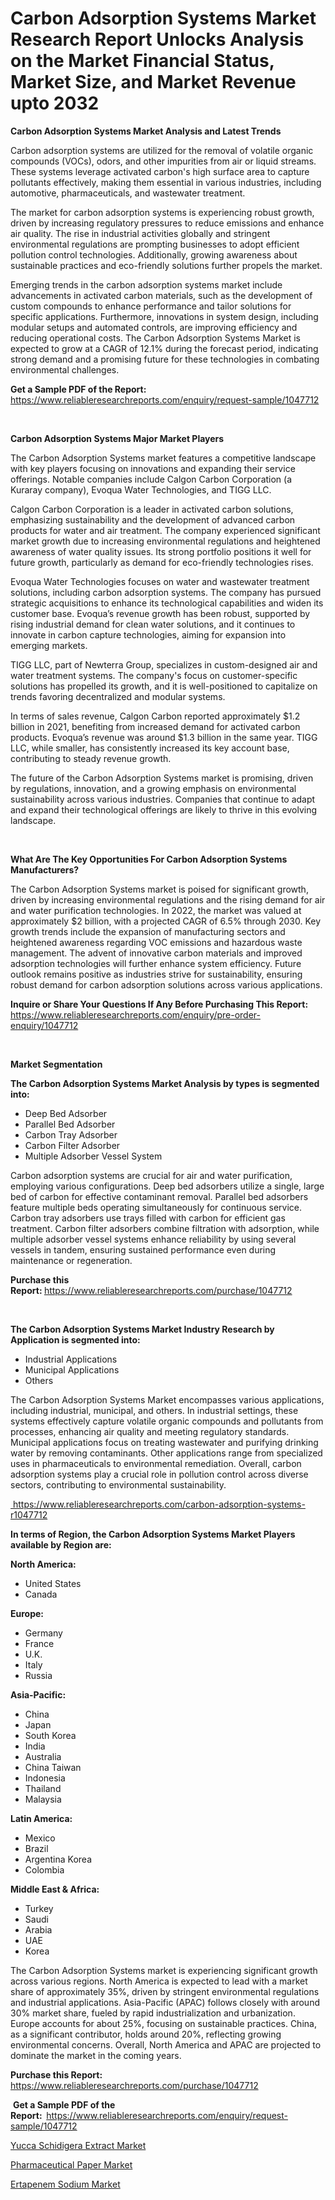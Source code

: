 <p><h1>Carbon Adsorption Systems Market Research Report Unlocks Analysis on the Market Financial Status, Market Size, and Market Revenue upto 2032</h1></p><p><strong>Carbon Adsorption Systems Market Analysis and Latest Trends</strong></p>
<p><p>Carbon adsorption systems are utilized for the removal of volatile organic compounds (VOCs), odors, and other impurities from air or liquid streams. These systems leverage activated carbon's high surface area to capture pollutants effectively, making them essential in various industries, including automotive, pharmaceuticals, and wastewater treatment. </p><p>The market for carbon adsorption systems is experiencing robust growth, driven by increasing regulatory pressures to reduce emissions and enhance air quality. The rise in industrial activities globally and stringent environmental regulations are prompting businesses to adopt efficient pollution control technologies. Additionally, growing awareness about sustainable practices and eco-friendly solutions further propels the market.</p><p>Emerging trends in the carbon adsorption systems market include advancements in activated carbon materials, such as the development of custom compounds to enhance performance and tailor solutions for specific applications. Furthermore, innovations in system design, including modular setups and automated controls, are improving efficiency and reducing operational costs. The Carbon Adsorption Systems Market is expected to grow at a CAGR of 12.1% during the forecast period, indicating strong demand and a promising future for these technologies in combating environmental challenges.</p></p>
<p><strong>Get a Sample PDF of the Report:&nbsp;</strong> <a href="https://www.reliableresearchreports.com/enquiry/request-sample/1047712?utm_campaign=36&utm_medium=2&utm_source=Github&utm_content=ia&utm_term=30012025&utm_id=carbon-adsorption-systems">https://www.reliableresearchreports.com/enquiry/request-sample/1047712</a></p>
<p>&nbsp;</p>
<p><strong>Carbon Adsorption Systems Major Market Players</strong></p>
<p><p>The Carbon Adsorption Systems market features a competitive landscape with key players focusing on innovations and expanding their service offerings. Notable companies include Calgon Carbon Corporation (a Kuraray company), Evoqua Water Technologies, and TIGG LLC.</p><p>Calgon Carbon Corporation is a leader in activated carbon solutions, emphasizing sustainability and the development of advanced carbon products for water and air treatment. The company experienced significant market growth due to increasing environmental regulations and heightened awareness of water quality issues. Its strong portfolio positions it well for future growth, particularly as demand for eco-friendly technologies rises.</p><p>Evoqua Water Technologies focuses on water and wastewater treatment solutions, including carbon adsorption systems. The company has pursued strategic acquisitions to enhance its technological capabilities and widen its customer base. Evoqua’s revenue growth has been robust, supported by rising industrial demand for clean water solutions, and it continues to innovate in carbon capture technologies, aiming for expansion into emerging markets.</p><p>TIGG LLC, part of Newterra Group, specializes in custom-designed air and water treatment systems. The company's focus on customer-specific solutions has propelled its growth, and it is well-positioned to capitalize on trends favoring decentralized and modular systems.</p><p>In terms of sales revenue, Calgon Carbon reported approximately $1.2 billion in 2021, benefiting from increased demand for activated carbon products. Evoqua’s revenue was around $1.3 billion in the same year. TIGG LLC, while smaller, has consistently increased its key account base, contributing to steady revenue growth.</p><p>The future of the Carbon Adsorption Systems market is promising, driven by regulations, innovation, and a growing emphasis on environmental sustainability across various industries. Companies that continue to adapt and expand their technological offerings are likely to thrive in this evolving landscape.</p></p>
<p>&nbsp;</p>
<p><strong>What Are The Key Opportunities For Carbon Adsorption Systems Manufacturers?</strong></p>
<p><p>The Carbon Adsorption Systems market is poised for significant growth, driven by increasing environmental regulations and the rising demand for air and water purification technologies. In 2022, the market was valued at approximately $2 billion, with a projected CAGR of 6.5% through 2030. Key growth trends include the expansion of manufacturing sectors and heightened awareness regarding VOC emissions and hazardous waste management. The advent of innovative carbon materials and improved adsorption technologies will further enhance system efficiency. Future outlook remains positive as industries strive for sustainability, ensuring robust demand for carbon adsorption solutions across various applications.</p></p>
<p><strong>Inquire or Share Your Questions If Any Before Purchasing This Report:</strong> <a href="https://www.reliableresearchreports.com/enquiry/pre-order-enquiry/1047712?utm_campaign=36&utm_medium=2&utm_source=Github&utm_content=ia&utm_term=30012025&utm_id=carbon-adsorption-systems">https://www.reliableresearchreports.com/enquiry/pre-order-enquiry/1047712</a></p>
<p>&nbsp;</p>
<p><strong>Market Segmentation</strong></p>
<p><strong>The Carbon Adsorption Systems Market Analysis by types is segmented into:</strong></p>
<p><ul><li>Deep Bed Adsorber</li><li>Parallel Bed Adsorber</li><li>Carbon Tray Adsorber</li><li>Carbon Filter Adsorber</li><li>Multiple Adsorber Vessel System</li></ul></p>
<p><p>Carbon adsorption systems are crucial for air and water purification, employing various configurations. Deep bed adsorbers utilize a single, large bed of carbon for effective contaminant removal. Parallel bed adsorbers feature multiple beds operating simultaneously for continuous service. Carbon tray adsorbers use trays filled with carbon for efficient gas treatment. Carbon filter adsorbers combine filtration with adsorption, while multiple adsorber vessel systems enhance reliability by using several vessels in tandem, ensuring sustained performance even during maintenance or regeneration.</p></p>
<p><strong>Purchase this Report:&nbsp;</strong><a href="https://www.reliableresearchreports.com/purchase/1047712?utm_campaign=36&utm_medium=2&utm_source=Github&utm_content=ia&utm_term=30012025&utm_id=carbon-adsorption-systems">https://www.reliableresearchreports.com/purchase/1047712</a></p>
<p>&nbsp;</p>
<p><strong>The Carbon Adsorption Systems Market Industry Research by Application is segmented into:</strong></p>
<p><ul><li>Industrial Applications</li><li>Municipal Applications</li><li>Others</li></ul></p>
<p><p>The Carbon Adsorption Systems Market encompasses various applications, including industrial, municipal, and others. In industrial settings, these systems effectively capture volatile organic compounds and pollutants from processes, enhancing air quality and meeting regulatory standards. Municipal applications focus on treating wastewater and purifying drinking water by removing contaminants. Other applications range from specialized uses in pharmaceuticals to environmental remediation. Overall, carbon adsorption systems play a crucial role in pollution control across diverse sectors, contributing to environmental sustainability.</p></p>
<p><a href="https://www.reliableresearchreports.com/carbon-adsorption-systems-r1047712?utm_campaign=36&utm_medium=2&utm_source=Github&utm_content=ia&utm_term=30012025&utm_id=carbon-adsorption-systems">&nbsp;https://www.reliableresearchreports.com/carbon-adsorption-systems-r1047712</a></p>
<p><strong>In terms of Region, the Carbon Adsorption Systems Market Players available by Region are:</strong></p>
<p>
    <p> <strong> North America: </strong>
        <ul>
            <li>United States</li>
            <li>Canada</li>
        </ul>
        </p> 
    <p> <strong> Europe: </strong>
        <ul>
            <li>Germany</li>
            <li>France</li>
            <li>U.K.</li>
            <li>Italy</li>
            <li>Russia</li>
        </ul>
        </p> 
    <p> <strong> Asia-Pacific: </strong>
        <ul>
            <li>China</li>
            <li>Japan</li>
            <li>South Korea</li>
            <li>India</li>
            <li>Australia</li>
            <li>China Taiwan</li>
            <li>Indonesia</li>
            <li>Thailand</li>
            <li>Malaysia</li>
        </ul>
        </p> 
    <p> <strong> Latin America: </strong>
        <ul>
            <li>Mexico</li>
            <li>Brazil</li>
            <li>Argentina Korea</li>
            <li>Colombia</li>
        </ul>
        </p> 
    <p> <strong> Middle East & Africa: </strong>
        <ul>
            <li>Turkey</li>
            <li>Saudi</li>
            <li>Arabia</li>
            <li>UAE</li>
            <li>Korea</li>
        </ul>
    </p>
    </p>
<p><p>The Carbon Adsorption Systems market is experiencing significant growth across various regions. North America is expected to lead with a market share of approximately 35%, driven by stringent environmental regulations and industrial applications. Asia-Pacific (APAC) follows closely with around 30% market share, fueled by rapid industrialization and urbanization. Europe accounts for about 25%, focusing on sustainable practices. China, as a significant contributor, holds around 20%, reflecting growing environmental concerns. Overall, North America and APAC are projected to dominate the market in the coming years.</p></p>
<p><strong>Purchase this Report: </strong><a href="https://www.reliableresearchreports.com/purchase/1047712?utm_campaign=36&utm_medium=2&utm_source=Github&utm_content=ia&utm_term=30012025&utm_id=carbon-adsorption-systems">https://www.reliableresearchreports.com/purchase/1047712</a></p>
<p>&nbsp;<strong>Get a Sample PDF of the Report:&nbsp;&nbsp;</strong><a href="https://www.reliableresearchreports.com/enquiry/request-sample/1047712?utm_campaign=36&utm_medium=2&utm_source=Github&utm_content=ia&utm_term=30012025&utm_id=carbon-adsorption-systems">https://www.reliableresearchreports.com/enquiry/request-sample/1047712</a></p>
<p><strong></strong></p>
<p><p><a href="https://github.com/mcfred89/Market-Research-Report-List-1/blob/main/yucca-schidigera-extract-market.md?utm_campaign=36&utm_medium=2&utm_source=Github&utm_content=ia&utm_term=30012025&utm_id=carbon-adsorption-systems">Yucca Schidigera Extract Market</a></p><p><a href="https://github.com/tshumaalzlam0/Market-Research-Report-List-1/blob/main/pharmaceutical-paper-market.md?utm_campaign=36&utm_medium=2&utm_source=Github&utm_content=ia&utm_term=30012025&utm_id=carbon-adsorption-systems">Pharmaceutical Paper Market</a></p><p><a href="https://github.com/comasnickie/Market-Research-Report-List-1/blob/main/ertapenem-sodium-market.md?utm_campaign=36&utm_medium=2&utm_source=Github&utm_content=ia&utm_term=30012025&utm_id=carbon-adsorption-systems">Ertapenem Sodium Market</a></p></p>